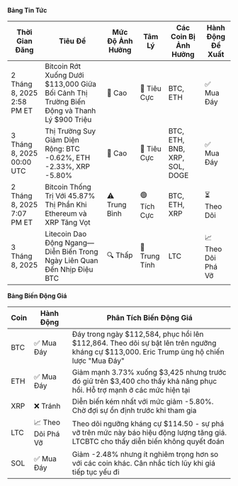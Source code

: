 **Bảng Tin Tức**

| Thời Gian Đăng | Tiêu Đề | Mức Độ Ảnh Hưởng | Tâm Lý | Các Coin Bị Ảnh Hưởng | Hành Động Đề Xuất |
|-----------------|----------|---------|-----------|------------------|------------------|
| 2 Tháng 8, 2025 2:58 PM ET | Bitcoin Rớt Xuống Dưới $113,000 Giữa Bối Cảnh Thị Trường Biến Động và Thanh Lý $900 Triệu | 🚨 Cao | 🔴 Tiêu Cực | BTC, ETH | ✅ Mua Đáy |
| 3 Tháng 8, 2025 00:00 UTC | Thị Trường Suy Giảm Diện Rộng: BTC -0.62%, ETH -2.33%, XRP -5.80% | 🚨 Cao | 🔴 Tiêu Cực | BTC, ETH, BNB, XRP, SOL, DOGE | ✅ Mua Đáy |
| 2 Tháng 8, 2025 7:07 PM ET | Bitcoin Thống Trị Với 45.87% Thị Phần Khi Ethereum và XRP Tăng Vọt | ⚠️ Trung Bình | 🟢 Tích Cực | BTC, ETH, XRP | ⏳ Theo Dõi |
| 3 Tháng 8, 2025 | Litecoin Dao Động Ngang—Diễn Biến Trong Ngày Liên Quan Đến Nhịp Điệu BTC | 🔍 Thấp | 🔵 Trung Tính | LTC | 📈 Theo Dõi Phá Vỡ |

**Bảng Biến Động Giá**

| Coin | Hành Động | Phân Tích Biến Động Giá |
|------|--------|---------------------|
| BTC | ✅ Mua Đáy | Đáy trong ngày $112,584, phục hồi lên $112,864. Theo dõi sự bật lên trên ngưỡng kháng cự $113,000. Eric Trump ủng hộ chiến lược "Mua Đáy" |
| ETH | ✅ Mua Đáy | Giảm mạnh 3.73% xuống $3,425 nhưng trước đó giữ trên $3,400 cho thấy khả năng phục hồi. Hỗ trợ mạnh ở các mức hiện tại |
| XRP | ❌ Tránh | Diễn biến kém nhất với mức giảm -5.80%. Chờ đợi sự ổn định trước khi tham gia |
| LTC | 📈 Theo Dõi Phá Vỡ | Theo dõi ngưỡng kháng cự $114.50 - sự phá vỡ trên mức này báo hiệu động lượng tăng giá. LTCBTC cho thấy diễn biến không quyết đoán |
| SOL | ✅ Mua Đáy | Giảm -2.48% nhưng ít nghiêm trọng hơn so với các coin khác. Cân nhắc tích lũy khi giá tiếp tục yếu đi |